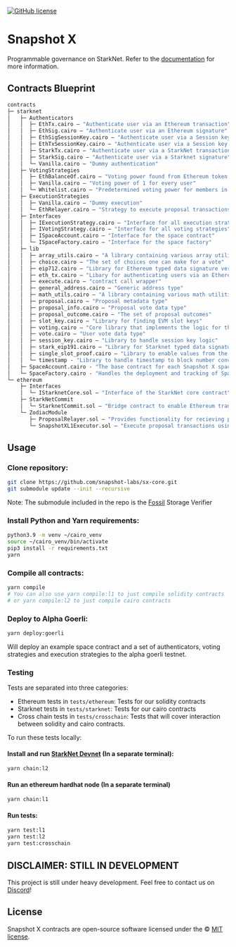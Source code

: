 [![GitHub license](https://img.shields.io/badge/license-MIT-blue.svg)](https://raw.githubusercontent.com/snapshot-labs/sx-core/master/LICENSE)

# Snapshot X

Programmable governance on StarkNet. Refer to the [documentation](https://docs.snapshotx.xyz) for more information.

## Contracts Blueprint
```ml
contracts
├─ starknet
│   ├─ Authenticators
│   │  ├─ EthTx.cairo — "Authenticate user via an Ethereum transaction"
│   │  ├─ EthSig.cairo — "Authenticate user via an Ethereum signature"
│   │  ├─ EthSigSessionKey.cairo — "Authenticate user via a Session key which has been authorized with an Ethereum signature"
│   │  ├─ EthTxSessionKey.cairo — "Authenticate user via a Session key which has been authorized with an Ethereum transaction"
│   │  ├─ StarkTx.cairo — "Authenticate user via a StarkNet transaction"
│   │  ├─ StarkSig.cairo — "Authenticate user via a Starknet signature"
│   │  └─ Vanilla.cairo — "Dummy authentication"
│   ├─ VotingStrategies
│   │  ├─ EthBalanceOf.cairo — "Voting power found from Ethereum token balances"
│   │  ├─ Vanilla.cairo — "Voting power of 1 for every user"
│   │  └─ Whitelist.cairo — "Predetermined voting power for members in a whitelist, otherwise zero"
│   ├─ ExecutionStrategies
│   │  ├─ Vanilla.cairo — "Dummy execution"
│   │  └─ EthRelayer.cairo — "Strategy to execute proposal transactions on Ethereum"
│   ├─ Interfaces
│   │  ├─ IExecutionStrategy.cairo — "Interface for all execution strategies"
│   │  ├─ IVotingStrategy.cairo — "Interface for all voting strategies"
│   │  ├─ ISpaceAccount.cairo — "Interface for the space contract"
│   │  └─ ISpaceFactory.cairo — "Interface for the space factory"
│   ├─ lib
│   │  ├─ array_utils.cairo — "A library containing various array utilities"
│   │  ├─ choice.cairo — "The set of choices one can make for a vote"
│   │  ├─ eip712.cairo — "Library for Ethereum typed data signature verification"
│   │  ├─ eth_tx.cairo — "Libary for authenticating users via an Ethereum transaction"
│   │  ├─ execute.cairo — "contract call wrapper"
│   │  ├─ general_address.cairo — "Generic address type"
│   │  ├─ math_utils.cairo — "A library containing various math utilities"
│   │  ├─ proposal.cairo — "Proposal metadata type"
│   │  ├─ proposal_info.cairo — "Proposal vote data type"
│   │  ├─ proposal_outcome.cairo — "The set of proposal outcomes"
│   │  ├─ slot_key.cairo — "Library for finding EVM slot keys"
│   │  ├─ voting.cairo — "Core library that implements the logic for the space contract"
│   │  ├─ vote.cairo — "User vote data type"
│   │  ├─ session_key.cairo — "Library to handle session key logic"
│   │  ├─ stark_eip191.cairo — "Library for Starknet typed data signature verification"
│   │  ├─ single_slot_proof.cairo — "Library to enable values from the Ethereum state to be used for voting power"
│   │  └─ timestamp - "Library to handle timestamp to block number conversions within the single slot proof library"
│   ├─ SpaceAccount.cairo - "The base contract for each Snapshot X space"
│   └─ SpaceFactory.cairo - "Handles the deployment and tracking of Space contracts"
└─ ethereum 
    ├─ Interfaces
    │  └─ IStarknetCore.sol — "Interface of the StarkNet core contract"
    ├─ StarkNetCommit
    │  └─ StarknetCommit.sol — "Bridge contract to enable Ethereum transaction authentication"
    └─ ZodiacModule
       ├─ ProposalRelayer.sol — "Provides functionality for recieving proposal data from StarkNet"
       └─ SnapshotXL1Executor.sol — "Execute proposal transactions using a Gnosis Safe"
```

## Usage

### Clone repository:

```bash 
git clone https://github.com/snapshot-labs/sx-core.git
git submodule update --init --recursive
```
Note: The submodule included in the repo is the [Fossil](https://github.com/OilerNetwork/fossil) Storage Verifier

### Install Python and Yarn requirements: 

```bash
python3.9 -m venv ~/cairo_venv
source ~/cairo_venv/bin/activate
pip3 install -r requirements.txt
yarn
```

### Compile all contracts:

```bash
yarn compile
# You can also use yarn compile:l1 to just compile solidity contracts
# or yarn compile:l2 to just compile cairo contracts
```

### Deploy to Alpha Goerli:

```bash 
yarn deploy:goerli
```
Will deploy an example space contract and a set of authenticators, voting strategies and execution strategies to the alpha goerli testnet. 

### Testing

Tests are separated into three categories:

- Ethereum tests in `tests/ethereum`: Tests for our solidity contracts
- Starknet tests in `tests/starknet`: Tests for our cairo contracts
- Cross chain tests in `tests/crosschain`: Tests that will cover interaction between solidity and cairo contracts.

To run these tests locally: 

#### Install and run [StarkNet Devnet](https://github.com/Shard-Labs/starknet-devnet) (In a separate terminal):
```bash
yarn chain:l2
```

#### Run an ethereum hardhat node (In a separate terminal)

```bash
yarn chain:l1
```

#### Run tests:
```bash
yarn test:l1
yarn test:l2 
yarn test:crosschain
```

## DISCLAIMER: STILL IN DEVELOPMENT

This project is still under heavy development. Feel free to contact us on [Discord](https://discord.snapshot.org)!

## License

Snapshot X contracts are open-source software licensed under the © [MIT license](LICENSE).

